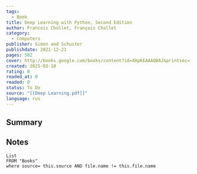 ```yaml
---
tags:
  - Book
title: Deep Learning with Python, Second Edition
author: Francois Chollet, François Chollet
category:
  - Computers
publisher: Simon and Schuster
publishdate: 2021-12-21
pages: 502
cover: http://books.google.com/books/content?id=XHpKEAAAQBAJ&printsec=frontcover&img=1&zoom=1&edge=curl&source=gbs_api
created: 2025-03-10
rating: 0
readed_at: 0
readed: 0
status: To Do
source: "[[Deep Learning.pdf]]"
language: rus
---
```

## Summary


## Notes
```dataview
List 
FROM "Books"
where source= this.source AND file.name != this.file.name
```